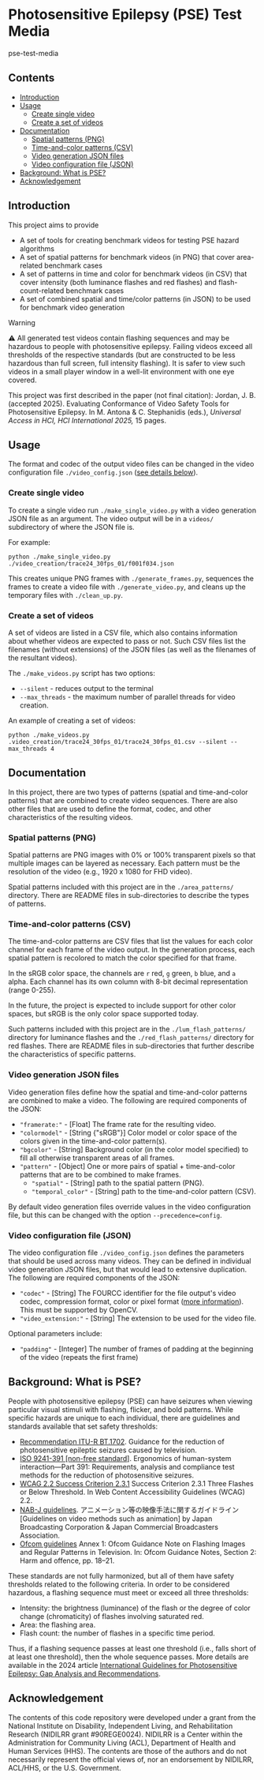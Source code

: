 # Photosensitive Epilepsy (PSE) Test Media 
pse-test-media

## Contents
 - [Introduction](#introduction)
 - [Usage](#usage)
   - [Create single video](#create-single-video)
   - [Create a set of videos](#create-a-set-of-videos)
 - [Documentation](#documentation)
   - [Spatial patterns (PNG)](#spatial-patterns-png)
   - [Time-and-color patterns (CSV)](#time-and-color-patterns-csv)
   - [Video generation JSON files](#video-generation-json-files)
   - [Video configuration file (JSON)](#video-configuration-file-json)
 - [Background: What is PSE?](#background-what-is-pse)
 - [Acknowledgement](#acknowledgement)


## Introduction
This project aims to provide

 - A set of tools for creating benchmark videos for testing PSE hazard algorithms
 - A set of spatial patterns for benchmark videos (in PNG) that cover area-related benchmark cases
 - A set of patterns in time and color for benchmark videos (in CSV) that cover intensity (both luminance flashes and red flashes) and flash-count-related benchmark cases
 - A set of combined spatial and time/color patterns (in JSON) to be used for benchmark video generation

> [!WARNING]
> ⚠️ All generated test videos contain flashing sequences and may be hazardous to people with photosensitive epilepsy.
> Failing videos exceed all thresholds of the respective standards (but are constructed to be less hazardous than full screen, full intensity flashing).
> It is safer to view such videos in a small player window in a well-lit environment with one eye covered.

This project was first described in the paper (not final citation): 
Jordan, J. B. (accepted 2025). Evaluating Conformance of Video Safety Tools for Photosensitive Epilepsy.  In M. Antona & C. Stephanidis (eds.), *Universal Access in HCI, HCI International 2025,* 15 pages.


## Usage
The format and codec of the output video files can be changed in the video configuration file `./video_config.json` ([see details below](#video-configuration-file-json)).

### Create single video
To create a single video run `./make_single_video.py` with a video generation JSON file as an argument.
The video output will be in a `videos/` subdirectory of where the JSON file is.

For example:
```
python ./make_single_video.py ./video_creation/trace24_30fps_01/f001f034.json
```

This creates unique PNG frames with `./generate_frames.py`, sequences the frames to create a video file with `./generate_video.py`, and cleans up the temporary files with `./clean_up.py`.

### Create a set of videos
A set of videos are listed in a CSV file, which also contains information about whether videos are expected to pass or not.
Such CSV files list the filenames (without extensions) of the JSON files (as well as the filenames of the resultant videos).

The `./make_videos.py` script has two options:
 - `--silent` - reduces output to the terminal
 - `--max_threads` - the maximum number of parallel threads for video creation.

An example of creating a set of videos:
```
python ./make_videos.py .video_creation/trace24_30fps_01/trace24_30fps_01.csv --silent --max_threads 4
```

## Documentation
In this project, there are two types of patterns (spatial and time-and-color patterns) that are combined to create video sequences.
There are also other files that are used to define the format, codec, and other characteristics of the resulting videos.

### Spatial patterns (PNG)
Spatial patterns are PNG images with 0% or 100% transparent pixels so that multiple images can be layered as necessary.
Each pattern must be the resolution of the video (e.g., 1920 x 1080 for FHD video).

Spatial patterns included with this project are in the `./area_patterns/` directory. 
There are README files in sub-directories to describe the types of patterns. 

### Time-and-color patterns (CSV)
The time-and-color patterns are CSV files that list the values for each color channel for each frame of the video output.
In the generation process, each spatial pattern is recolored to match the color specified for that frame.

In the sRGB color space, the channels are `r` red, `g` green, `b` blue, and `a` alpha. 
Each channel has its own column with 8-bit decimal representation (range 0-255).

In the future, the project is expected to include support for other color spaces, but sRGB is the only color space supported today.

Such patterns included with this project are in the `./lum_flash_patterns/` directory for luminance flashes and the `./red_flash_patterns/` directory for red flashes. There are README files in sub-directories that further describe the characteristics of specific patterns. 

### Video generation JSON files
Video generation files define how the spatial and time-and-color patterns are combined to make a video. 
The following are required components of the JSON:

 - `"framerate:"` - \[Float] The frame rate for the resulting video.
 - `"colormodel"` - \[String {"sRGB"}] Color model or color space of the colors given in the time-and-color pattern(s).
 - `"bgcolor"` - \[String] Background color (in the color model specified) to fill all otherwise transparent areas of all frames.
 - `"pattern"` - \[Object] One or more pairs of spatial + time-and-color patterns that are to be combined to make frames.
   - `"spatial"` - \[String] path to the spatial pattern (PNG).
   - `"temporal_color"` - \[String] path to the time-and-color pattern (CSV).


By default video generation files override values in the video configuration file, but this can be changed with the option `--precedence=config`.

### Video configuration file (JSON)
The video configuration file `./video_config.json` defines the parameters that should be used across many videos. 
They can be defined in individual video generation JSON files, but that would lead to extensive duplication.
The following are required components of the JSON:

 - `"codec"` - \[String] The FOURCC identifier for the file output's video codec, compression format, color or pixel format ([more information](https://fourcc.org/)). This must be supported by OpenCV.
 - `"video_extension:"` - \[String] The extension to be used for the video file.
 
Optional parameters include:
 - `"padding"` - \[Integer] The number of frames of padding at the beginning of the video (repeats the first frame)


## Background: What is PSE?
People with photosensitive epilepsy (PSE) can have seizures when viewing particular visual stimuli with flashing, flicker, and bold patterns.
While specific hazards are unique to each individual, there are guidelines and standards available that set safety thresholds:

 - [Recommendation ITU-R BT.1702](https://www.itu.int/rec/R-REC-BT.1702/en). Guidance for the reduction of photosensitive epileptic seizures caused by television.
 - [ISO 9241-391 \[non-free standard\]](https://www.iso.org/standard/56350.html). Ergonomics of human-system interaction—Part 391: Requirements, analysis and compliance
test methods for the reduction of photosensitive seizures. 
 - [WCAG 2.2 Success Criterion 2.3.1](https://www.w3.org/TR/WCAG22/#three-flashes-or-below-threshold) Success Criterion 2.3.1 Three Flashes or Below Threshold. In Web Content Accessibility Guidelines (WCAG) 2.2.
 - [NAB-J guidelines](https://www.j-ba.or.jp/category/broadcasting/jba103852). アニメーション等の映像手法に関するガイドライン \[Guidelines on video methods such as animation\] by Japan Broadcasting Corporation & Japan Commercial Broadcasters Association.
 - [Ofcom guidelines](https://www.ofcom.org.uk/siteassets/resources/documents/tv-radio-and-on-demand/broadcast-guidance/programme-guidance/broadcast-code-guidance/section-2-guidance-notes.pdf) Annex 1: Ofcom Guidance Note on Flashing Images and Regular Patterns in Television. In: Ofcom Guidance Notes, Section 2: Harm and offence, pp. 18–21.

These standards are not fully harmonized, but all of them have safety thresholds related to the following criteria. In order to be considered hazardous, a flashing sequence must meet or exceed all three thresholds:

 - Intensity: the brightness (luminance) of the flash or the degree of color change (chromaticity) of flashes involving saturated red.
 - Area: the flashing area.
 - Flash count: the number of flashes in a specific time period.

Thus, if a flashing sequence passes at least one threshold (i.e., falls short of at least one threshold), then the whole sequence passes. More details are available in the 2024 article [International Guidelines for Photosensitive Epilepsy: Gap Analysis and Recommendations](https://doi.org/10.1145/3694790).


## Acknowledgement
The contents of this code repository were developed under a grant from the National Institute on Disability, Independent Living, and Rehabilitation Research (NIDILRR grant #90REGE0024). 
NIDILRR is a Center within the Administration for Community Living (ACL), Department of Health and Human Services (HHS). 
The contents are those of the authors and do not necessarily represent the official views of, nor an endorsement by NIDILRR, ACL/HHS, or the U.S. Government. 
